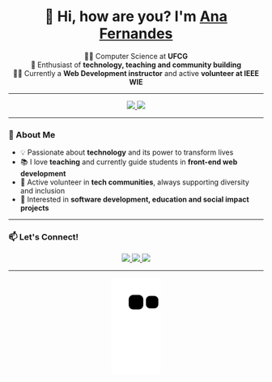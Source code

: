 <div align="center">
  
  # 👋 Hi, how are you? I'm <a href="https://www.linkedin.com/in/akfernandes/">Ana Fernandes</a>  
  
  👩‍💻 Computer Science at **UFCG**  
  🚀 Enthusiast of **technology, teaching and community building**  
  👩‍🏫 Currently a **Web Development instructor** and active **volunteer at IEEE WIE**  
  
</div>

---

<div align="center">
  <a href="https://github.com/anakfernandes">
    <img height="160em" src="https://github-readme-stats.vercel.app/api?username=anakfernandes&count_private=true&include_all_commits=true&show_icons=true&theme=dracula"/>
    <img height="160em" src="https://github-readme-stats.vercel.app/api/top-langs/?username=anakfernandes&layout=compact&theme=dracula"/>
  </a>
</div>

---

### 🌟 About Me  

- 💡 Passionate about **technology** and its power to transform lives  
- 📚 I love **teaching** and currently guide students in **front-end web development**  
- 🤝 Active volunteer in **tech communities**, always supporting diversity and inclusion  
- 🎯 Interested in **software development, education and social impact projects**  

---

### 📫 Let's Connect!  

<div align="center">
  <a href="https://www.instagram.com/ana.fernanndes_/" target="_blank">
    <img src="https://img.shields.io/badge/-Instagram-%23E4405F?style=for-the-badge&logo=instagram&logoColor=white"/>
  </a>
  <a href="https://www.linkedin.com/in/akfernandes/" target="_blank">
    <img src="https://img.shields.io/badge/-LinkedIn-%230077B5?style=for-the-badge&logo=linkedin&logoColor=white"/>
  </a> 
  <a href="mailto:anakethylenfernandes@gmail.com">
    <img src="https://img.shields.io/badge/-Gmail-%23333?style=for-the-badge&logo=gmail&logoColor=white"/>
  </a>
</div>

---

<div align="center">

![Snake animation](https://github.com/anakfernandes/anakfernandes/blob/main/github-contribution-grid-snake.svg)

</div>
